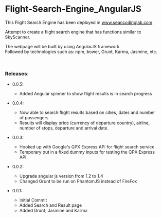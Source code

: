 # Flight-Search-Engine_AngularJS

This Flight Search Engine has been deployed in www.seancodinglab.com

Attempt to create a flight search engine that has functions similar to SkyScanner.

The webpage will be built by using AngularJS framework.
<br/>Followed by technologies such as: npm, bower, Grunt, Karma, Jasmine, etc.

<br/>

### Releases: 

* 0.0.5:
  * Added Angular spinner to show flight results is in search progress 

* 0.0.4:
  * Now able to search flight results based on cities, dates and number of passengers
  * Results will display price (currency of departure country), airline, number of stops, departure and arrival date.

* 0.0.3:
  * Hooked up with Google's QPX Express API for flight search service
  * Temporary put in a fixed dummy inputs for testing the QPX Express API

* 0.0.2:
  * Upgrade angular js version from 1.2 to 1.4
  * Changed Grunt to be run on PhantomJS instead of FireFox

* 0.0.1: 
  * Initial Commit
  * Added Search and Result page
  * Added Grunt, Jasmine and Karma
